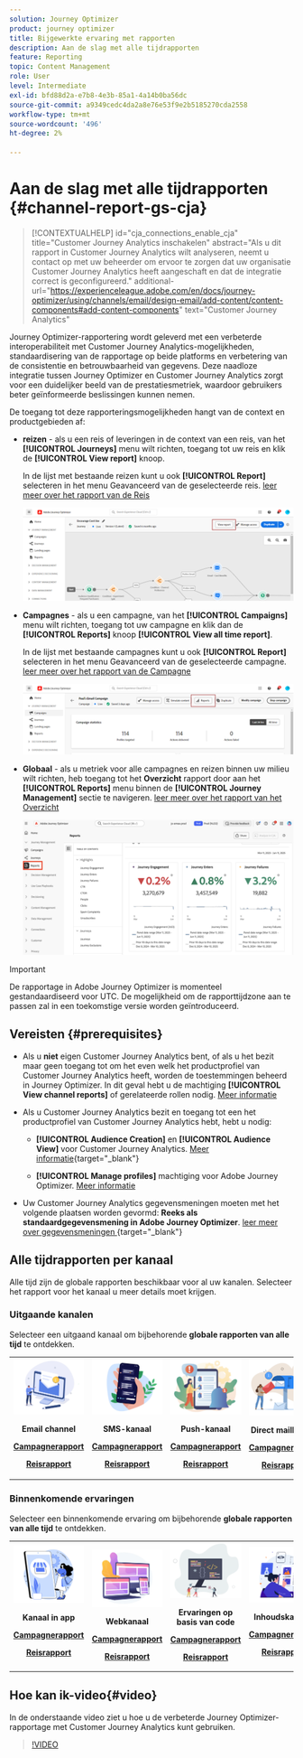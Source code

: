 ```yaml
---
solution: Journey Optimizer
product: journey optimizer
title: Bijgewerkte ervaring met rapporten
description: Aan de slag met alle tijdrapporten
feature: Reporting
topic: Content Management
role: User
level: Intermediate
exl-id: bfd88d2a-e7b8-4e3b-85a1-4a14b0ba56dc
source-git-commit: a9349cedc4da2a8e76e53f9e2b5185270cda2558
workflow-type: tm+mt
source-wordcount: '496'
ht-degree: 2%

---
```


# Aan de slag met alle tijdrapporten {#channel-report-gs-cja}

>[!CONTEXTUALHELP]
>id="cja_connections_enable_cja"
>title="Customer Journey Analytics inschakelen"
>abstract="Als u dit rapport in Customer Journey Analytics wilt analyseren, neemt u contact op met uw beheerder om ervoor te zorgen dat uw organisatie Customer Journey Analytics heeft aangeschaft en dat de integratie correct is geconfigureerd."
>additional-url="https://experienceleague.adobe.com/en/docs/journey-optimizer/using/channels/email/design-email/add-content/content-components#add-content-components" text="Customer Journey Analytics"

Journey Optimizer-rapportering wordt geleverd met een verbeterde interoperabiliteit met Customer Journey Analytics-mogelijkheden, standaardisering van de rapportage op beide platforms en verbetering van de consistentie en betrouwbaarheid van gegevens. Deze naadloze integratie tussen Journey Optimizer en Customer Journey Analytics zorgt voor een duidelijker beeld van de prestatiesmetriek, waardoor gebruikers beter geïnformeerde beslissingen kunnen nemen.

De toegang tot deze rapporteringsmogelijkheden hangt van de context en productgebieden af:

* **reizen** - als u een reis of leveringen in de context van een reis, van het **[!UICONTROL Journeys]** menu wilt richten, toegang tot uw reis en klik de **[!UICONTROL View report]** knoop.

  In de lijst met bestaande reizen kunt u ook **[!UICONTROL Report]** selecteren in het menu Geavanceerd van de geselecteerde reis. [ leer meer over het rapport van de Reis ](journey-global-report-cja.md)

  ![](assets/gs-cja-report-3.png)

* **Campagnes** - als u een campagne, van het **[!UICONTROL Campaigns]** menu wilt richten, toegang tot uw campagne en klik dan de **[!UICONTROL Reports]** knoop **[!UICONTROL View all time report]**.

  In de lijst met bestaande campagnes kunt u ook **[!UICONTROL Report]** selecteren in het menu Geavanceerd van de geselecteerde campagne. [ leer meer over het rapport van de Campagne ](campaign-global-report-cja.md)

  ![](assets/gs-cja-report-2.png)

* **Globaal** - als u metriek voor alle campagnes en reizen binnen uw milieu wilt richten, heb toegang tot het **Overzicht** rapport door aan het **[!UICONTROL Reports]** menu binnen de **[!UICONTROL Journey Management]** sectie te navigeren. [ leer meer over het rapport van het Overzicht ](channel-report-cja.md)

  ![](assets/gs-cja-report-1.png)

>[!IMPORTANT]
>
>De rapportage in Adobe Journey Optimizer is momenteel gestandaardiseerd voor UTC. De mogelijkheid om de rapporttijdzone aan te passen zal in een toekomstige versie worden geïntroduceerd.

## Vereisten {#prerequisites}

* Als u **niet** eigen Customer Journey Analytics bent, of als u het bezit maar **&#x200B;**&#x200B;geen toegang tot om het even welk het productprofiel van Customer Journey Analytics heeft, worden de toestemmingen beheerd in Journey Optimizer. In dit geval hebt u de machtiging **[!UICONTROL View channel reports]** of gerelateerde rollen nodig. [Meer informatie](../administration/permissions.md)

* Als u **&#x200B;**&#x200B;Customer Journey Analytics bezit en toegang tot een het productprofiel van Customer Journey Analytics hebt, hebt u nodig:

   * **[!UICONTROL Audience Creation]** en **[!UICONTROL Audience View]** voor Customer Journey Analytics. [Meer informatie](https://experienceleague.adobe.com/en/docs/analytics-platform/using/technotes/access-control){target="_blank"}

   * **[!UICONTROL Manage profiles]** machtiging voor Adobe Journey Optimizer. [Meer informatie](../administration/permissions.md)

* Uw Customer Journey Analytics gegevensmeningen moeten met het volgende plaatsen worden gevormd: **Reeks als standaardgegevensmening in Adobe Journey Optimizer**. [ leer meer over gegevensmeningen ](https://experienceleague.adobe.com/en/docs/analytics-platform/using/cja-dataviews/create-dataview){target="_blank"}


## Alle tijdrapporten per kanaal

Alle tijd zijn de globale rapporten beschikbaar voor al uw kanalen. Selecteer het rapport voor het kanaal u meer details moet krijgen.

### Uitgaande kanalen

Selecteer een uitgaand kanaal om bijbehorende **globale rapporten van alle tijd** te ontdekken.

<table style="table-layout:fixed"><tr style="border: 0;">
<td><img alt="email" src="../channels/assets/do-not-localize/email.png">
<div align="center"><p><strong>Email channel</strong></p><p><a href="campaign-global-report-cja-email.md"><strong>Campagnerapport</strong></a></p><p><a href="journey-global-report-cja-email.md"><strong>Reisrapport</strong></a></p></div></td>
<td><a href="campaign-global-report-cja-sms.md"><img alt="sms" src="../channels/assets/do-not-localize/sms.png"></a>
<div align="center"><p><strong>SMS-kanaal</strong></p><p><a href="campaign-global-report-cja-sms.md"><strong>Campagnerapport</strong></a></p><p><a href="journey-global-report-cja-sms.md"><strong>Reisrapport</strong></a></p></div></td>
<td><a href="campaign-global-report-cja-push.md"><img alt="duwen" src="../channels/assets/do-not-localize/push.png"></a>
<div align="center"><p><strong>Push-kanaal</strong></p><p><a href="campaign-global-report-cja-push.md"><strong>Campagnerapport</strong></a></p><p><a href="journey-global-report-cja-push.md"><strong>Reisrapport</strong></a></p></div></td>
<td><a href="campaign-global-report-cja-direct.md"><img alt="direct mail" src="../channels/assets/do-not-localize/direct-mail.jpg"></a>
<div align="center"><p><strong>Direct mailkanaal</strong></p><p><a href="campaign-global-report-cja-direct.md"><strong>Campagnerapport</strong></a></p><p><a href="journey-global-report-cja-direct.md"><strong>Reisrapport</strong></a></p></div></td>
</tr></table>

### Binnenkomende ervaringen

Selecteer een binnenkomende ervaring om bijbehorende **globale rapporten van alle tijd** te ontdekken.

<table style="table-layout:fixed"><tr style="border: 0;">
<td><img alt="in-app" src="../channels/assets/do-not-localize/inapp.jpg">
<div align="center"><p><strong>Kanaal in app</strong></p><p><a href="campaign-global-report-cja-inapp.md"><strong>Campagnerapport</strong></a></p><p><a href="journey-global-report-cja-inapp.md"><strong>Reisrapport</strong></a></p></div></td>
<td><p><img alt="web" src="../channels/assets/do-not-localize/web.jpg"></p>
<div align="center"><p><strong>Webkanaal</strong></p><p><a href="campaign-global-report-cja-web.md"><strong>Campagnerapport</strong></a></p><p><a href="journey-global-report-cja-web.md"><strong>Reisrapport</strong></a></p></div></td>
<td><img alt="code-gebaseerde ervaring" src="../channels/assets/do-not-localize/code.png">
<div align="center"><p><strong>Ervaringen op basis van code</strong></p><p><a href="campaign-global-report-cja-code.md"><strong>Campagnerapport</strong></a></p><p><a href="campaign-global-report-cja-code.md"><strong>Reisrapport</strong></a></p></div></td>
<td><img alt="inhoudskaarten" src="../channels/assets/do-not-localize/cards.png">
<div align="center"><p><strong>Inhoudskaarten</strong></p><p><a href="campaign-global-report-cja-content.md"><strong>Campagnerapport</strong></a></p><p><a href="journey-global-report-cja-content.md"><strong>Reisrapport</strong></a></p></div></td>
</tr></table>

## Hoe kan ik-video{#video}

In de onderstaande video ziet u hoe u de verbeterde Journey Optimizer-rapportage met Customer Journey Analytics kunt gebruiken.

>[!VIDEO](https://video.tv.adobe.com/v/3430413)